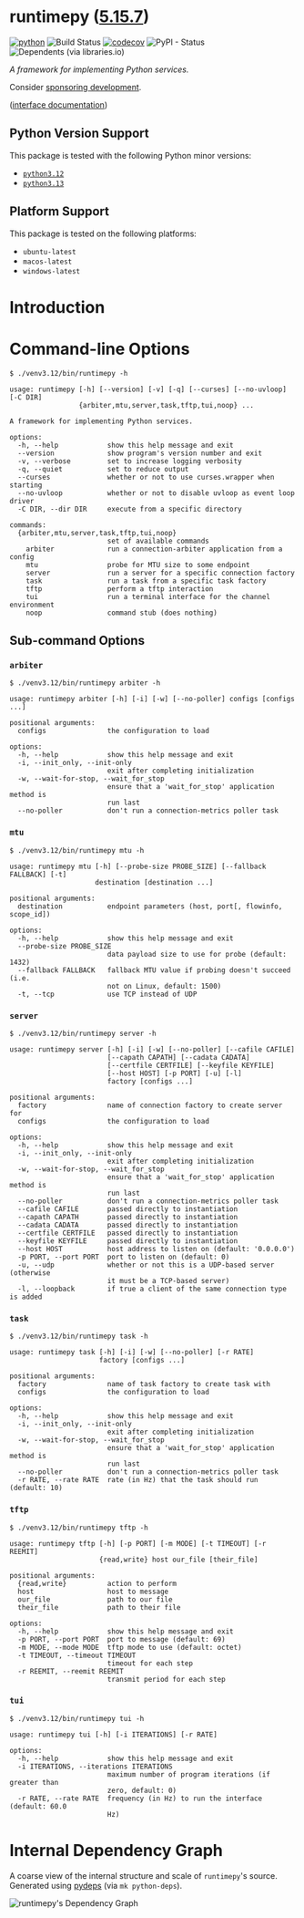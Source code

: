 <!--
    =====================================
    generator=datazen
    version=3.2.3
    hash=fd0b9f87927033d8ee2eb5448d8aec76
    =====================================
-->

# runtimepy ([5.15.7](https://pypi.org/project/runtimepy/))

[![python](https://img.shields.io/pypi/pyversions/runtimepy.svg)](https://pypi.org/project/runtimepy/)
![Build Status](https://github.com/libre-embedded/runtimepy/workflows/Python%20Package/badge.svg)
[![codecov](https://codecov.io/gh/libre-embedded/runtimepy/branch/master/graphs/badge.svg?branch=master)](https://codecov.io/github/libre-embedded/runtimepy)
![PyPI - Status](https://img.shields.io/pypi/status/runtimepy)
![Dependents (via libraries.io)](https://img.shields.io/librariesio/dependents/pypi/runtimepy)

*A framework for implementing Python services.*

Consider [sponsoring development](https://github.com/sponsors/libre-embedded).

([interface documentation](https://libre-embedded.github.io/python/runtimepy))

## Python Version Support

This package is tested with the following Python minor versions:

* [`python3.12`](https://docs.python.org/3.12/)
* [`python3.13`](https://docs.python.org/3.13/)

## Platform Support

This package is tested on the following platforms:

* `ubuntu-latest`
* `macos-latest`
* `windows-latest`

# Introduction

# Command-line Options

```
$ ./venv3.12/bin/runtimepy -h

usage: runtimepy [-h] [--version] [-v] [-q] [--curses] [--no-uvloop] [-C DIR]
                 {arbiter,mtu,server,task,tftp,tui,noop} ...

A framework for implementing Python services.

options:
  -h, --help            show this help message and exit
  --version             show program's version number and exit
  -v, --verbose         set to increase logging verbosity
  -q, --quiet           set to reduce output
  --curses              whether or not to use curses.wrapper when starting
  --no-uvloop           whether or not to disable uvloop as event loop driver
  -C DIR, --dir DIR     execute from a specific directory

commands:
  {arbiter,mtu,server,task,tftp,tui,noop}
                        set of available commands
    arbiter             run a connection-arbiter application from a config
    mtu                 probe for MTU size to some endpoint
    server              run a server for a specific connection factory
    task                run a task from a specific task factory
    tftp                perform a tftp interaction
    tui                 run a terminal interface for the channel environment
    noop                command stub (does nothing)

```

## Sub-command Options

### `arbiter`

```
$ ./venv3.12/bin/runtimepy arbiter -h

usage: runtimepy arbiter [-h] [-i] [-w] [--no-poller] configs [configs ...]

positional arguments:
  configs               the configuration to load

options:
  -h, --help            show this help message and exit
  -i, --init_only, --init-only
                        exit after completing initialization
  -w, --wait-for-stop, --wait_for_stop
                        ensure that a 'wait_for_stop' application method is
                        run last
  --no-poller           don't run a connection-metrics poller task

```

### `mtu`

```
$ ./venv3.12/bin/runtimepy mtu -h

usage: runtimepy mtu [-h] [--probe-size PROBE_SIZE] [--fallback FALLBACK] [-t]
                     destination [destination ...]

positional arguments:
  destination           endpoint parameters (host, port[, flowinfo, scope_id])

options:
  -h, --help            show this help message and exit
  --probe-size PROBE_SIZE
                        data payload size to use for probe (default: 1432)
  --fallback FALLBACK   fallback MTU value if probing doesn't succeed (i.e.
                        not on Linux, default: 1500)
  -t, --tcp             use TCP instead of UDP

```

### `server`

```
$ ./venv3.12/bin/runtimepy server -h

usage: runtimepy server [-h] [-i] [-w] [--no-poller] [--cafile CAFILE]
                        [--capath CAPATH] [--cadata CADATA]
                        [--certfile CERTFILE] [--keyfile KEYFILE]
                        [--host HOST] [-p PORT] [-u] [-l]
                        factory [configs ...]

positional arguments:
  factory               name of connection factory to create server for
  configs               the configuration to load

options:
  -h, --help            show this help message and exit
  -i, --init_only, --init-only
                        exit after completing initialization
  -w, --wait-for-stop, --wait_for_stop
                        ensure that a 'wait_for_stop' application method is
                        run last
  --no-poller           don't run a connection-metrics poller task
  --cafile CAFILE       passed directly to instantiation
  --capath CAPATH       passed directly to instantiation
  --cadata CADATA       passed directly to instantiation
  --certfile CERTFILE   passed directly to instantiation
  --keyfile KEYFILE     passed directly to instantiation
  --host HOST           host address to listen on (default: '0.0.0.0')
  -p PORT, --port PORT  port to listen on (default: 0)
  -u, --udp             whether or not this is a UDP-based server (otherwise
                        it must be a TCP-based server)
  -l, --loopback        if true a client of the same connection type is added

```

### `task`

```
$ ./venv3.12/bin/runtimepy task -h

usage: runtimepy task [-h] [-i] [-w] [--no-poller] [-r RATE]
                      factory [configs ...]

positional arguments:
  factory               name of task factory to create task with
  configs               the configuration to load

options:
  -h, --help            show this help message and exit
  -i, --init_only, --init-only
                        exit after completing initialization
  -w, --wait-for-stop, --wait_for_stop
                        ensure that a 'wait_for_stop' application method is
                        run last
  --no-poller           don't run a connection-metrics poller task
  -r RATE, --rate RATE  rate (in Hz) that the task should run (default: 10)

```

### `tftp`

```
$ ./venv3.12/bin/runtimepy tftp -h

usage: runtimepy tftp [-h] [-p PORT] [-m MODE] [-t TIMEOUT] [-r REEMIT]
                      {read,write} host our_file [their_file]

positional arguments:
  {read,write}          action to perform
  host                  host to message
  our_file              path to our file
  their_file            path to their file

options:
  -h, --help            show this help message and exit
  -p PORT, --port PORT  port to message (default: 69)
  -m MODE, --mode MODE  tftp mode to use (default: octet)
  -t TIMEOUT, --timeout TIMEOUT
                        timeout for each step
  -r REEMIT, --reemit REEMIT
                        transmit period for each step

```

### `tui`

```
$ ./venv3.12/bin/runtimepy tui -h

usage: runtimepy tui [-h] [-i ITERATIONS] [-r RATE]

options:
  -h, --help            show this help message and exit
  -i ITERATIONS, --iterations ITERATIONS
                        maximum number of program iterations (if greater than
                        zero, default: 0)
  -r RATE, --rate RATE  frequency (in Hz) to run the interface (default: 60.0
                        Hz)

```

# Internal Dependency Graph

A coarse view of the internal structure and scale of
`runtimepy`'s source.
Generated using [pydeps](https://github.com/thebjorn/pydeps) (via
`mk python-deps`).

![runtimepy's Dependency Graph](im/pydeps.svg)
